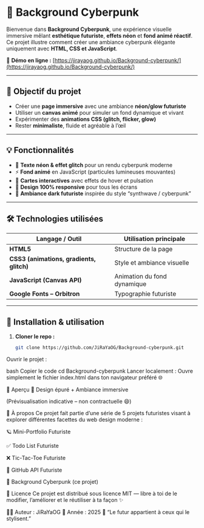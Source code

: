 # 🌌 Background Cyberpunk

Bienvenue dans **Background Cyberpunk**, une expérience visuelle immersive mêlant **esthétique futuriste**, **effets néon** et **fond animé réactif**.  
Ce projet illustre comment créer une ambiance cyberpunk élégante uniquement avec **HTML, CSS et JavaScript**.

🔗 **Démo en ligne :** [https://jirayaog.github.io/Background-cyberpunk/](https://jirayaog.github.io/Background-cyberpunk/)

---

## 🧠 Objectif du projet

- Créer une **page immersive** avec une ambiance **néon/glow futuriste**  
- Utiliser un **canvas animé** pour simuler un fond dynamique et vivant  
- Expérimenter des **animations CSS (glitch, flicker, glow)**  
- Rester **minimaliste**, fluide et agréable à l’œil

---

## 💡 Fonctionnalités

- 🌈 **Texte néon & effet glitch** pour un rendu cyberpunk moderne  
- ⚡ **Fond animé** en JavaScript (particules lumineuses mouvantes)  
- 🧩 **Cartes interactives** avec effets de hover et pulsation  
- 🌃 **Design 100% responsive** pour tous les écrans  
- 🖤 **Ambiance dark futuriste** inspirée du style “synthwave / cyberpunk”

---

## 🛠️ Technologies utilisées

| Langage / Outil | Utilisation principale |
|------------------|------------------------|
| **HTML5** | Structure de la page |
| **CSS3 (animations, gradients, glitch)** | Style et ambiance visuelle |
| **JavaScript (Canvas API)** | Animation du fond dynamique |
| **Google Fonts – Orbitron** | Typographie futuriste |

---

## 🚀 Installation & utilisation

1. **Cloner le repo :**
   ```bash
   git clone https://github.com/JiRaYaOG/Background-cyberpunk.git
Ouvrir le projet :

bash
Copier le code
cd Background-cyberpunk
Lancer localement :
Ouvre simplement le fichier index.html dans ton navigateur préféré 🌐

🎨 Aperçu
🖤 Design épuré + Ambiance immersive



(Prévisualisation indicative – non contractuelle 😄)

💬 À propos
Ce projet fait partie d’une série de 5 projets futuristes visant à explorer différentes facettes du web design moderne :

🪐 Mini-Portfolio Futuriste

✅ Todo List Futuriste

❌ Tic-Tac-Toe Futuriste

🧠 GitHub API Futuriste

🌌 Background Cyberpunk (ce projet)

📜 Licence
Ce projet est distribué sous licence MIT — libre à toi de le modifier, l’améliorer et le réutiliser à ta façon ✨


👨‍💻 Auteur : JiRaYaOG
📅 Année : 2025
🎨 “Le futur appartient à ceux qui le stylisent.”
